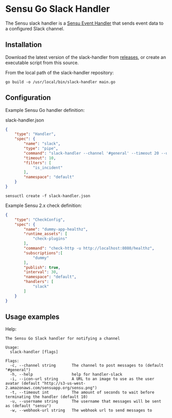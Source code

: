 # Sensu Go Slack Handler

The Sensu slack handler is a [Sensu Event Handler][1] that sends event data to
a configured Slack channel.

## Installation

Download the latest version of the slack-handler from [releases][2],
or create an executable script from this source.

From the local path of the slack-handler repository:
```
go build -o /usr/local/bin/slack-handler main.go
```

## Configuration

Example Sensu Go handler definition:

slack-handler.json

```json
{
    "type": "Handler",
    "spec": {
        "name": "slack",
        "type": "pipe",
        "command": "slack-handler --channel '#general' --timeout 20 --username 'sensu' --webhook-url 'https://www.webhook-url-for-slack.com'",
        "timeout": 10,
        "filters": [
            "is_incident"
        ],
        "namespace": "default"
    }
}
```

`sensuctl create -f slack-handler.json`

Example Sensu 2.x check definition:

```json
{
    "type": "CheckConfig",
    "spec": {
        "name": "dummy-app-healthz",
        "runtime_assets": [
            "check-plugins"
        ],
        "command": "check-http -u http://localhost:8080/healthz",
        "subscriptions":[
            "dummy"
        ],
        "publish": true,
        "interval": 30,
        "namespace": "default",
        "handlers": [
            "slack"
        ]
    }
}
```

## Usage examples

Help:

```
The Sensu Go Slack handler for notifying a channel

Usage:
  slack-handler [flags]

Flags:
  -c, --channel string       The channel to post messages to (default "#general")
  -h, --help                 help for handler-slack
  -i, --icon-url string      A URL to an image to use as the user avatar (default "http://s3-us-west-2.amazonaws.com/sensuapp.org/sensu.png")
  -t, --timeout int          The amount of seconds to wait before terminating the handler (default 10)
  -u, --username string      The username that messages will be sent as (default "sensu")
  -w, --webhook-url string   The webhook url to send messages to
```

[1]: https://docs.sensu.io/sensu-core/2.0/reference/handlers/#how-do-sensu-handlers-work
[2]: https://github.com/sensu/slack-handler/releases

